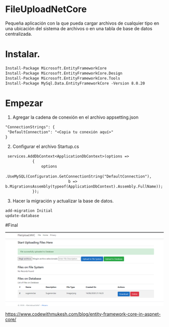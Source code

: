 # FileUploadNetCore
 Pequeña aplicación con la que pueda cargar archivos de cualquier tipo en una ubicación del sistema de archivos o en una tabla de base de datos centralizada.

# Instalar.
 ```
Install-Package Microsoft.EntityFrameworkCore
Install-Package Microsoft.EntityFrameworkCore.Design
Install-Package Microsoft.EntityFrameworkCore.Tools
Install-Package MySql.Data.EntityFrameworkCore -Version 8.0.20

 ```
 
 # Empezar
 
 1. Agregar la cadena de conexión en el archivo appsetting.json
 ```
 "ConnectionStrings": {
  "DefaultConnection": "<Copia tu conexión aquí>"
}
```

2. Configurar el archivo Startup.cs
```
 services.AddDbContext<ApplicationDbContext>(options =>
            {
                options
                .UseMySQL(Configuration.GetConnectionString("DefaultConnection"),
                            b => b.MigrationsAssembly(typeof(ApplicationDbContext).Assembly.FullName));
            });
```

3. Hacer la migración y actualizar la base de datos.
```
add-migration Initial
update-database
```


#Final

![projects_dependencies](Resources/Capture.PNG)

https://www.codewithmukesh.com/blog/entity-framework-core-in-aspnet-core/

